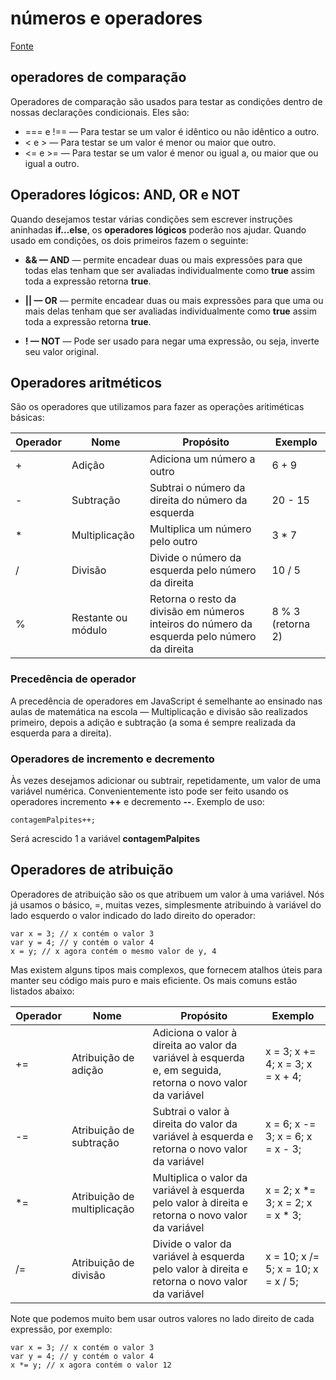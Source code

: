 # números e operadores
[Fonte](https://developer.mozilla.org/pt-BR/docs/Learn/JavaScript/First_steps/Math#comparison_operators)

## operadores de comparação

Operadores de comparação são usados para testar as condições dentro de nossas declarações condicionais. Eles são:

- === e !== — Para testar se um valor é idêntico ou não idêntico a outro.
- < e > — Para testar se um valor é menor ou maior que outro.
- <= e >= — Para testar se um valor é menor ou igual a, ou maior que ou igual a outro.

## Operadores lógicos: AND, OR e NOT

Quando desejamos testar várias condições sem escrever instruções aninhadas **if...else**, os **operadores lógicos** poderão nos ajudar. Quando usado em condições, os dois primeiros fazem o seguinte:

- **&& — AND** — permite encadear duas ou mais expressões para que todas elas tenham que ser avaliadas individualmente como **true** assim toda a expressão retorna **true**.

- **|| — OR** — permite encadear duas ou mais expressões para que uma ou mais delas tenham que ser avaliadas individualmente como **true** assim toda a expressão retorna **true**.
- **! — NOT** — Pode ser usado para negar uma expressão, ou seja, inverte seu valor original.

## Operadores aritméticos
São os operadores que utilizamos para fazer as operações aritiméticas básicas:

| Operador | Nome | Propósito | Exemplo |
| -------------- | -------------- | -------------- | ---------------------------------- |
| + | Adição | Adiciona um número a outro | 6 + 9 |
| - | Subtração | Subtrai o número da direita do número da esquerda | 20 - 15 |
| * | Multiplicação | Multiplica um número pelo outro | 3 * 7 |
| / | Divisão | Divide o número da esquerda pelo número da direita | 10 / 5 |
| % | Restante ou módulo | Retorna o resto da divisão em números inteiros do número da esquerda pelo número da direita | 8 % 3 (retorna 2) |

### Precedência de operador

A precedência de operadores em JavaScript é semelhante ao ensinado nas aulas de matemática na escola — Multiplicação e divisão são realizados primeiro, depois a adição e subtração (a soma é sempre realizada da esquerda para a direita).

### Operadores de incremento e decremento

Às vezes desejamos adicionar ou subtrair, repetidamente, um valor de uma variável numérica. Convenientemente isto pode ser feito usando os operadores incremento **++** e decremento **--**. Exemplo de uso:

```
contagemPalpites++;
```
Será acrescido 1 a variável **contagemPalpites**

## Operadores de atribuição

Operadores de atribuição são os que atribuem um valor à uma variável. Nós já usamos o básico, =, muitas vezes, simplesmente atribuindo à variável do lado esquerdo o valor indicado do lado direito do operador:

```
var x = 3; // x contém o valor 3
var y = 4; // y contém o valor 4
x = y; // x agora contém o mesmo valor de y, 4
```

Mas existem alguns tipos mais complexos, que fornecem atalhos úteis para manter seu código mais puro e mais eficiente. Os mais comuns estão listados abaixo:

| Operador | Nome | Propósito | Exemplo |
| -------------- | -------------- | -------------- | ---------------------------------- |
| += | Atribuição de adição	| Adiciona o valor à direita ao valor da variável à esquerda e, em seguida, retorna o novo valor da variável |	x = 3; x += 4;	x = 3; x = x + 4; |
| -= | Atribuição de subtração	| Subtrai o valor à direita do valor da variável à esquerda e retorna o novo valor da variável	| x = 6; x -= 3;	x = 6; x = x - 3; |
| *=	| Atribuição de multiplicação	| Multiplica o valor da variável à esquerda pelo valor à direita e retorna o novo valor da variável	| x = 2; x *= 3;	x = 2; x = x * 3; |
| /=	| Atribuição de divisão	| Divide o valor da variável à esquerda pelo valor à direita e retorna o novo valor da variável |	x = 10; x /= 5;	x = 10; x = x / 5; |

Note que podemos muito bem usar outros valores no lado direito de cada expressão, por exemplo:

```
var x = 3; // x contém o valor 3
var y = 4; // y contém o valor 4
x *= y; // x agora contém o valor 12
```